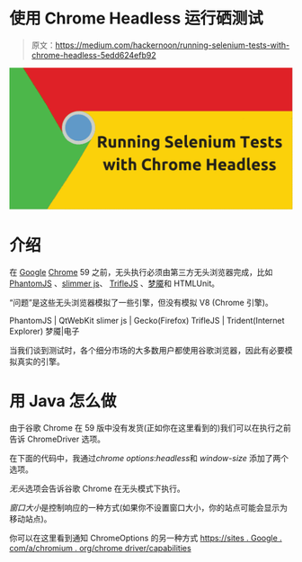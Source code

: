 # 使用 Chrome Headless 运行硒测试

> 原文：<https://medium.com/hackernoon/running-selenium-tests-with-chrome-headless-5edd624efb92>

![](img/19d62316eb5ff437d83801b26342db04.png)

# 介绍

在 [Google](https://hackernoon.com/tagged/google) [Chrome](https://hackernoon.com/tagged/chrome) 59 之前，无头执行必须由第三方无头浏览器完成，比如 [PhantomJS](http://phantomjs.org/) 、[slimmer js](https://slimerjs.org/)、 [TrifleJS](http://triflejs.org/) 、[梦魇](http://www.nightmarejs.org/)和 HTMLUnit。

“问题”是这些无头浏览器模拟了一些引擎，但没有模拟 V8 (Chrome 引擎)。

PhantomJS | QtWebKit
slimer js | Gecko(Firefox)
TrifleJS | Trident(Internet Explorer)
梦魇|电子

当我们谈到测试时，各个细分市场的大多数用户都使用谷歌浏览器，因此有必要模拟真实的引擎。

# 用 Java 怎么做

由于谷歌 Chrome 在 59 版中没有发货(正如你在这里看到的)我们可以在执行之前告诉 ChromeDriver 选项。

在下面的代码中，我通过*chrome options*:*headless*和 *window-size* 添加了两个选项。

*无头*选项会告诉谷歌 Chrome 在无头模式下执行。

*窗口大小*是控制响应的一种方式(如果你不设置窗口大小，你的站点可能会显示为移动站点)。

你可以在这里看到通知 ChromeOptions 的另一种方式
[https://sites . Google . com/a/chromium . org/chrome driver/capabilities](https://sites.google.com/a/chromium.org/chromedriver/capabilities)
